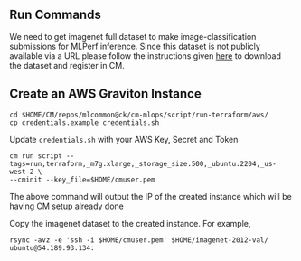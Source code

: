 ## Run Commands

We need to get imagenet full dataset to make image-classification submissions for MLPerf inference. Since this dataset is not publicly available via a URL please follow the instructions given [here](https://github.com/mlcommons/ck/blob/master/cm-mlops/script/get-dataset-imagenet-val/README-extra.md) to download the dataset and register in CM.

## Create an AWS Graviton Instance

```
cd $HOME/CM/repos/mlcommon@ck/cm-mlops/script/run-terraform/aws/
cp credentials.example credentials.sh
```
Update `credentials.sh` with your AWS Key, Secret and Token

```
cm run script --tags=run,terraform,_m7g.xlarge,_storage_size.500,_ubuntu.2204,_us-west-2 \
--cminit --key_file=$HOME/cmuser.pem
```

The above command will output the IP of the created instance which will be having CM setup already done

Copy the imagenet dataset to the created instance. For example,

```
rsync -avz -e 'ssh -i $HOME/cmuser.pem' $HOME/imagenet-2012-val/ ubuntu@54.189.93.134:
```

